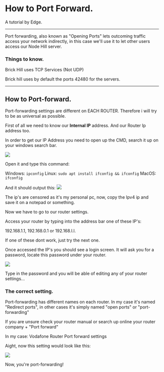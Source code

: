 # How to Port Forward.

A tutorial by Edge.

----

Port forwarding, also known as "Opening Ports" lets outcoming traffic access your network indirectly, in this case we'll use it to let other users access our Node Hill server.

### Things to know.

Brick Hill uses TCP Services (Not UDP)

Brick hill uses by default the ports 42480 for the servers.

----

## How to Port-forward.

Port-forwarding settings are different on EACH ROUTER. Therefore i will try to be as universal as possible.

First of all we need to know our **Internal IP** address. And our Router Ip address too.

In order to get our IP Address you need to open up the CMD, search it up on your windows search bar.

![](https://media.discordapp.net/attachments/724012957432021062/732277363118702632/unknown.png?width=970&height=658)

Open it and type this command:

Windows: `ipconfig`
Linux: `sudo apt install ifconfig && ifconfig`
MacOS: `ifconfig`

And it should output this:
![](https://media.discordapp.net/attachments/724012957432021062/732278400181338132/unknown.png)

The ip's are censored as it's my personal pc, now, copy the Ipv4 ip and save it on a notepad or something.

Now we have to go to our router settings. 

Access your router by typing into the address bar one of these IP's:

192.168.1.1, 192.168.0.1 or 192.168.l.l.

If one of these dont work, just try the next one.

Once accessed the IP's you should see a login screen. It will ask you for a password, locate this password under your router. 

![](https://media.discordapp.net/attachments/724012957432021062/732279162399883315/unknown.png)

Type in the password and you will be able of editing any of your router settings...

### The correct setting.

Port-forwarding has different names on each router. In my case it's named "Redirect ports", in other cases it's simply named "open ports" or "port-forwarding" 

If you are unsure check your router manual or search up online your router company + "Port forward"

In my case: Vodafone Router Port forward settings

Aight, now this setting would look like this:

![](https://media.discordapp.net/attachments/728234556905226240/732280912506650625/unknown.png)

Now, you're port-forwarding!


